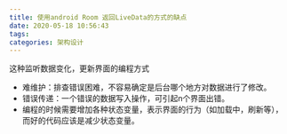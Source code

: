 ```yaml
---
title: 使用android Room 返回LiveData的方式的缺点
date: 2020-05-18 10:56:43
tags:
categories: 架构设计
---
```



这种监听数据变化，更新界面的编程方式

* 难维护：排查错误困难，不容易确定是后台哪个地方对数据进行了修改。
* 错误传递：一个错误的数据写入操作，可引起n个界面出错。
* 编程的时候需要增加各种状态变量，表示界面的行为（如加载中，刷新等），而好的代码应该是减少状态变量。